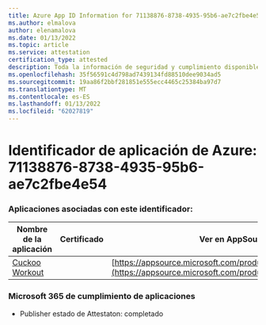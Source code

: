 ```yaml
---
title: Azure App ID Information for 71138876-8738-4935-95b6-ae7c2fbe4e54
ms.author: elmalova
author: elenamalova
ms.date: 01/13/2022
ms.topic: article
ms.service: attestation
certification_type: attested
description: Toda la información de seguridad y cumplimiento disponible para 71138876-8738-4935-95b6-ae7c2fbe4e54.
ms.openlocfilehash: 35f56591c4d798ad7439134fd88510dee9034ad5
ms.sourcegitcommit: 19aa86f2bbf281851e555ecc4465c25384ba97d7
ms.translationtype: MT
ms.contentlocale: es-ES
ms.lasthandoff: 01/13/2022
ms.locfileid: "62027819"
---
```

# <a name="azure-app-id-71138876-8738-4935-95b6-ae7c2fbe4e54"></a>Identificador de aplicación de Azure: 71138876-8738-4935-95b6-ae7c2fbe4e54


### <a name="apps-associated-with-this-id"></a>Aplicaciones asociadas con este identificador:
| **Nombre de la aplicación** | **Certificado** | **Ver en AppSource** |
|--------------|---------------|-----------------------|
| [Cuckoo Workout](https://docs.microsoft.com/microsoft-365-app-certification/forward/WA200002750) |  | [https://appsource.microsoft.com/product/office/WA200002750](https://appsource.microsoft.com/product/office/WA200002750) |

### <a name="microsoft-365-app-compliance-status"></a>Microsoft 365 de cumplimiento de aplicaciones
- Publisher estado de Attestaton: completado
